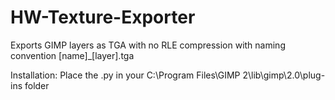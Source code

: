 # HW-Texture-Exporter
Exports GIMP layers as TGA with no RLE compression with naming convention [name]_[layer].tga

Installation: Place the .py in your C:\Program Files\GIMP 2\lib\gimp\2.0\plug-ins folder
